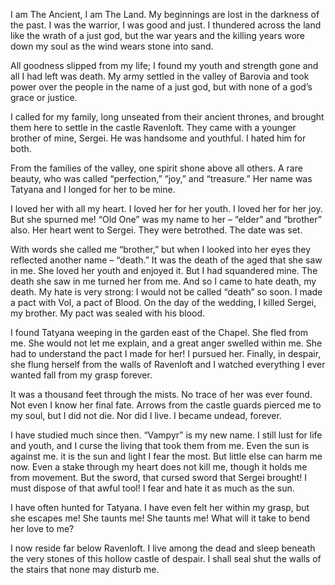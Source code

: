 I am The Ancient, I am The Land. My beginnings are lost in the darkness of the past. I was the warrior, I was good and just. I thundered across the land like the wrath of a just god, but the war years and the killing years wore down my soul as the wind wears stone into sand.

All goodness slipped from my life; I found my youth and strength gone and all I had left was death. My army settled in the valley of Barovia and took power over the people in the name of a just god, but with none of a god’s grace or justice.

I called for my family, long unseated from their ancient thrones, and brought them here to settle in the castle Ravenloft. They came with a younger brother of mine, Sergei. He was handsome and youthful. I hated him for both.

From the families of the valley, one spirit shone above all others. A rare beauty, who was called “perfection,” “joy,” and “treasure.” Her name was Tatyana and I longed for her to be mine.

I loved her with all my heart. I loved her for her youth. I loved her for her joy. But she spurned me! “Old One” was my name to her – “elder” and “brother” also. Her heart went to Sergei. They were betrothed. The date was set.

With words she called me “brother,” but when I looked into her eyes they reflected another name – “death.” It was the death of the aged that she saw in me. She loved her youth and enjoyed it. But I had squandered mine. The death she saw in me turned her from me. And so I came to hate death, my death. My hate is very strong: I would not be called “death” so soon. I made a pact with Vol, a pact of Blood. On the day of the wedding, I killed Sergei, my brother. My pact was sealed with his blood.

I found Tatyana weeping in the garden east of the Chapel. She fled from me. She would not let me explain, and a great anger swelled within me. She had to understand the pact I made for her! I pursued her. Finally, in despair, she flung herself from the walls of Ravenloft and I watched everything I ever wanted fall from my grasp forever.

It was a thousand feet through the mists. No trace of her was ever found. Not even I know her final fate. Arrows from the castle guards pierced me to my soul, but I did not die. Nor did I live. I became undead, forever.

I have studied much since then. “Vampyr” is my new name. I still lust for life and youth, and I curse the living that took them from me. Even the sun is against me. it is the sun and light I fear the most. But little else can harm me now. Even a stake through my heart does not kill me, though it holds me from movement. But the sword, that cursed sword that Sergei brought! I must dispose of that awful tool! I fear and hate it as much as the sun.

I have often hunted for Tatyana. I have even felt her within my grasp, but she escapes me! She taunts me! She taunts me! What will it take to bend her love to me?

I now reside far below Ravenloft. I live among the dead and sleep beneath the very stones of this hollow castle of despair. I shall seal shut the walls of the stairs that none may disturb me.
